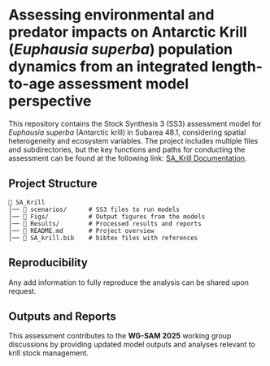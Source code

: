 # **Assessing environmental and predator impacts on Antarctic Krill (*Euphausia superba*) population dynamics from an integrated length-to-age assessment model perspective**  

This repository contains the Stock Synthesis 3 (SS3) assessment model for *Euphausia superba* (Antarctic krill) in Subarea 48.1, considering spatial heterogeneity and ecosystem variables. The project includes multiple files and subdirectories, but the key functions and paths for conducting the assessment can be found at the following link: [SA_Krill Documentation](https://mauromardones.github.io/SA_Krill/).  

## **Project Structure**  


```
📂 SA_Krill  
│── 📂 scenarios/      # SS3 files to run models
│── 📂 Figs/           # Output figures from the models  
│── 📂 Results/        # Processed results and reports  
│── 📄 README.md       # Project overview    
│── 📄 SA_krill.bib    # bibtex files with references 
```  

## **Reproducibility**  

Any add information to fully reproduce the analysis can be shared upon request.  

## **Outputs and Reports**  

This assessment contributes to the **WG-SAM 2025** working group discussions by providing updated model outputs and analyses relevant to krill stock management.  

